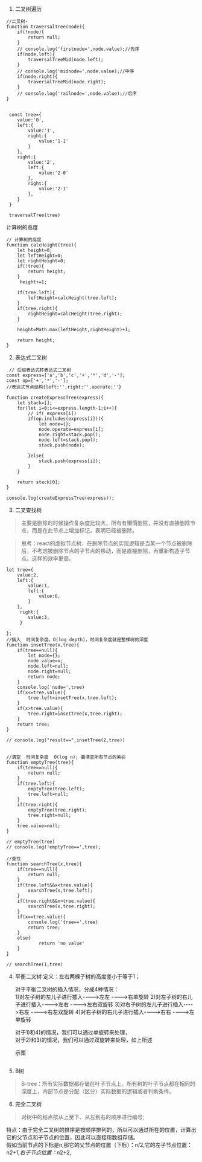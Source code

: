 1. 二叉树遍历
```
//二叉树-
function traversalTree(node){
	if(!node){
		return null;
	}
	// console.log('firstnode=',node.value);//先序
	if(node.left){
		traversalTreeMid(node.left);
	}
	// console.log('midnode=',node.value);//中序
	if(node.right){
		traversalTreeMid(node.right);
	}
	// console.log('railnode=',node.value);//后序
}


 const tree={
 	value:'0',
 	left:{
 		value:'1',
 		right:{
 			value:'1-1'
 		}
 	},
 	right:{
		value:'2',
 		left:{
 			value:'2-0'
 		},
 		right:{
 			value:'2-1'
 		},
 	}
 }

 traversalTree(tree)
```

计算树的高度
```
// 计算树的高度
function calcHeight(tree){
	let height=0;
	let leftHeight=0;
	let rightHeight=0;
	if(!tree){
		return height;
	}
	 height+=1;

	if(tree.left){
		leftHeight=calcHeight(tree.left);
	}
	if(tree.right){
		rightHeight=calcHeight(tree.right);
	}
 
 	height=Math.max(leftHeight,rightHeight)+1;

	return height;
}

```

2. 表达式二叉树
```
 // 后缀表达式转表达式二叉树
const express=['a','b','c','+','*','d','-'];
const op=['+','*','-'];
//表达式节点结构{left:'',right:'',operate:''}

function createExpressTree(express){
	let stack=[];
	for(let i=0;i<=express.length-1;i++){
		// if( express[i])
		if(op.includes(express[i])){
			let node={};
			node.operate=express[i];
			node.right=stack.pop();
			node.left=stack.pop();
			stack.push(node);

		}else{
			stack.push(express[i]);
		}
	}

	return stack[0];
}

console.log(createExpressTree(express));

```

3. 二叉查找树
> 主要是删除的时候操作复杂度比较大，所有有懒惰删除，并没有直接删除节点，而是在此节点上增加标记，表明已经被删除。

>思考：react的虚拟节点树，在删除节点的实现逻辑是当某一个节点被删除后，不考虑被删除节点的子节点的移动，而是直接删除，再重新构造子节点。这样的效率更高。

```
let tree={
	value:2,
	left:{
		value:1,
		left:{
			value:0,
		}
	},
	 right:{
	 	value:3,
	 }

};
//插入  时间复杂度。O(log depth)，时间复杂度就是整棵树的深度
function insetTree(x,tree){
	if(tree==null){
		let node={};
		node.value=x;
		node.left=null;
		node.right=null;
		return node;
	}
	console.log('node=',tree)
	if(x<=tree.value){
		tree.left=insetTree(x,tree.left);
	}
	if(x>tree.value){
		tree.right=insetTree(x,tree.right);
	}
	return tree;
}

// console.log("result==",insetTree(2,tree))


//清空  时间复杂度  O(log n); 要清空所有节点的索引
function emptyTree(tree){
	if(tree==null){
		return null;
	}
	if(tree.left){
		emptyTree(tree.left);
		tree.left=null;
	}
	if(tree.right){
		emptyTree(tree.right);
		tree.right=null;
	}
	tree.value=null;
}

// emptyTree(tree)
// console.log('emptyTree==',tree);

//查找
function searchTree(x,tree){
	if(tree==null){
		return null;
	}
	if(tree.left&&x<tree.value){
		searchTree(x,tree.left);
	}
	if(tree.right&&x>tree.value){
		searchTree(x,tree.right);
	}
	if(x==tree.value){
		console.log('tree==',tree)
		return tree;
	}
	else{
			return 'no value' 
	}
}

// searchTree(1,tree)
```

4. 平衡二叉树
	定义：左右两棵子树的高度差小于等于1；

	对于平衡二叉树的插入情况，分成4种情况：  
	1)对左子树的左儿子进行插入---->左左  ---->右单旋转
	2)对左子树的右儿子进行插入---->左右  ---->左右双旋转
	3)对右子树的左儿子进行插入---->右左  ---->右左双旋转
	4)对右子树的右儿子进行插入---->右右  ---->左单旋转

	对于1)和4)的情况，我们可以通过单旋转来处理，   
	对于2)和3)的情况，我们可以通过双旋转来处理，如上所述  
	
	示栗  
	```
	```

5. B树
>B-tree：所有实际数据都存储在叶子节点上，所有树的叶子节点都在相同的深度上，内部节点是分配（区分）实际数据的逻辑或者判断条件。

6. 完全二叉树
>对树中的结点按从上至下、从左到右的顺序进行编号;    

特点：由于完全二叉树的排序是按顺序排列的，所以可以通过所在的位置，计算出它的父节点和子节点的位置，因此可以直接用数组存储。   
假如当前节点的下标是n,那它的父节点的位置（下标）：n/2,它的左子节点位置：n*2+1,右子节点位置：n*2+2,


